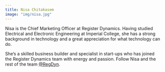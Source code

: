 ```yaml
---
title: Nisa Chitakasem
image: "img/nisa.jpg"
---
```

Nisa is the Chief Marketing Officer at Register Dynamics. Having studied Electrical and Electronic Engineering at Imperial College, she has a strong background in technology and a great appreciation for what technology can do.

She’s a skilled business builder and specialist in start-ups who has joined the Register Dynamics team with energy and passion. Follow Nisa and the rest of the team [@RegDyn](https://twitter.com/regdyn).
